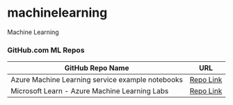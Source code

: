# machinelearning
Machine Learning



### GitHub.com ML Repos 
| GitHub Repo Name | URL |
| ------------- |:-------------:|
| Azure Machine Learning service example notebooks | [Repo Link](https://github.com/Azure/MachineLearningNotebooks)| 
| Microsoft Learn - Azure Machine Learning Labs | [Repo Link](https://github.com/MicrosoftDocs/mslearn-aml-labs) |




